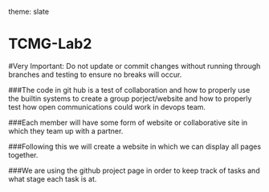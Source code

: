 theme: slate
# TCMG-Lab2

#Very Important: Do not update or commit changes without running through branches and testing to ensure no breaks will occur.

###The code in git hub is a test of collaboration and how to properly use the builtin systems to create a group porject/website and how to properly test how open communications could work in devops team.

###Each member will have some form of website or collaborative site in which they team up with a partner. 


###Following this we will create a website in which we can display all pages together.

###We are using the github project page in order to keep track of tasks and what stage each task is at.
